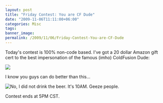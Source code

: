```yaml
---
layout: post
title: "Friday Contest: You are CF Dude"
date: "2009-11-06T11:11:00+06:00"
categories: Misc 
tags: 
banner_image: 
permalink: /2009/11/06/Friday-Contest-You-are-CF-Dude
---
```


Today's contest is 100% non-code based. I've got a 20 dollar Amazon gift cert to the best impersonation of the famous (imho) ColdFusion Dude:

<img src="https://static.raymondcamden.com/images/cfdudesmall.jpg" />

I know you guys can do better than this...

<img src="https://static.raymondcamden.com/images/cfjedi/cfdude2.jpg" title="No, I did not drink the beer. It's 10AM. Geeze people." />

Contest ends at 5PM CST.